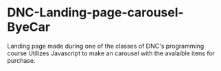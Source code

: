 # DNC-Landing-page-carousel-ByeCar
Landing page made during one of the classes of DNC's programming course
Utilizes Javascript to make an carousel with the avalaible itens for purchase.
